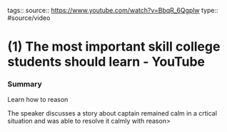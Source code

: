 tags::
source:: https://www.youtube.com/watch?v=BbqR_6Qgplw
type:: #source/video 

# (1) The most important skill college students should learn - YouTube

### Summary

Learn how to reason

The speaker discusses a story about captain remained calm in a crtical situation and was able to resolve it calmly with reason>